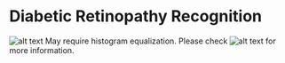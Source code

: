 # Diabetic Retinopathy Recognition
![alt text](https://github.com/mehmetburakeker/Diabetic-Retinopathy-Recognition/blob/master/allinone.png)
May require histogram equalization.
Please check ![alt text](https://docs.google.com/document/d/19Xcv2Xhdim-pFMCpkwRG1dJd_gEDISrgHL2Uux1pcKQ/edit?usp=sharing) for more information.
